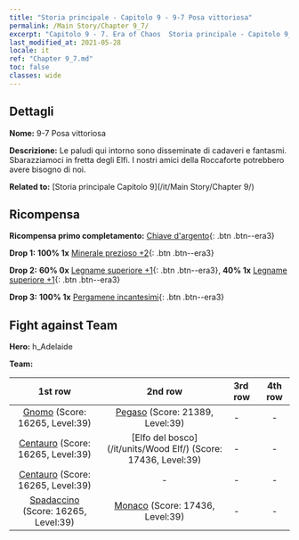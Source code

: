 ```yaml
---
title: "Storia principale - Capitolo 9 - 9-7 Posa vittoriosa"
permalink: /Main Story/Chapter 9_7/
excerpt: "Capitolo 9 - 7. Era of Chaos  Storia principale - Capitolo 9_7. 9-7 Posa vittoriosa"
last_modified_at: 2021-05-28
locale: it
ref: "Chapter 9_7.md"
toc: false
classes: wide
---
```


## Dettagli

 **Nome:** 9-7 Posa vittoriosa

 **Descrizione:** Le paludi qui intorno sono disseminate di cadaveri e fantasmi. Sbarazziamoci in fretta degli Elfi. I nostri amici della Roccaforte potrebbero avere bisogno di noi.

 **Related to:** [Storia principale Capitolo 9](/it/Main Story/Chapter 9/)

## Ricompensa

 **Ricompensa primo completamento:** [Chiave d'argento](/ItemsIT/con_693/){: .btn .btn--era3}

 **Drop 1:** **100% 1x** [Minerale prezioso +2](/ItemsIT/mat_26/){: .btn .btn--era3}

 **Drop 2:** **60% 0x** [Legname superiore +1](/ItemsIT/mat_20/){: .btn .btn--era3}, **40% 1x** [Legname superiore +1](/ItemsIT/mat_20/){: .btn .btn--era3}

 **Drop 3:** **100% 1x** [Pergamene incantesimi](/ItemsIT/con_694/){: .btn .btn--era3}


## Fight against Team
 **Hero:** h_Adelaide

 **Team:**


  | 1st row | 2nd row | 3rd row | 4th row |
  |:----:|:----:|:----|:----:|
  | [Gnomo](/it/units/Dwarf/) (Score: 16265, Level:39)  | [Pegaso](/it/units/Pegasus/) (Score: 21389, Level:39)  | - | - |
  | [Centauro](/it/units/Centaur/) (Score: 16265, Level:39)  | [Elfo del bosco](/it/units/Wood Elf/) (Score: 17436, Level:39)  | - | - |
  | [Centauro](/it/units/Centaur/) (Score: 16265, Level:39)  | - | - | - |
  | [Spadaccino](/it/units/Swordsman/) (Score: 16265, Level:39)  | [Monaco](/it/units/Monk/) (Score: 17436, Level:39)  | - | - |


